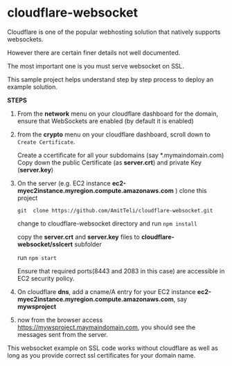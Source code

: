 # cloudflare-websocket

Cloudflare is one of the popular webhosting solution that natively supports websockets.

However there are certain finer details not well documented.

The most important one is you must serve websocket on SSL.

This sample project helps understand step by step process to deploy an example solution.

**STEPS**

1. From the **network** menu on your cloudflare dashboard for  the domain, ensure that WebSockets are enabled (by default it is enabled)

2. from the **crypto** menu on your cloudflare dashboard, scroll down to `Create Certificate`.

    Create a ccertificate for all your subdomains (say *.mymaindomain.com) Copy down the public Certificate (as **server.crt**) and private Key (**server.key**)

3. On the server (e.g. EC2 instance **ec2-myec2instance.myregion.compute.amazonaws.com** ) clone this project

    `git  clone https://github.com/AmitTeli/cloudflare-websocket.git`

    change to cloudflare-websocket directory and run `npm install`
    
    copy the **server.crt** and **server.key** files to **cloudflare-websocket/sslcert** subfolder

    run `npm start`
    
    Ensure that required ports(8443 and 2083 in this case) are accessible in EC2 security policy.

4. On cloudflare **dns**, add a cname/A entry for your EC2 instance **ec2-myec2instance.myregion.compute.amazonaws.com**, say **mywsproject**

5. now from the browser access https://mywsproject.maymaindomain.com, you should see the messages sent from the server.

This websocket example on SSL code works without cloudflare as well as long as you provide correct ssl certificates for your domain name.

